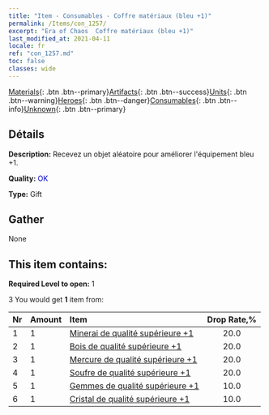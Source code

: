 ```yaml
---
title: "Item - Consumables - Coffre matériaux (bleu +1)"
permalink: /Items/con_1257/
excerpt: "Era of Chaos  Coffre matériaux (bleu +1)"
last_modified_at: 2021-04-11
locale: fr
ref: "con_1257.md"
toc: false
classes: wide
---
```

 [Materials](/fr/Items/){: .btn .btn--primary}[Artifacts](/fr/Items/Artifacts/){: .btn .btn--success}[Units](/fr/Items/Units/){: .btn .btn--warning}[Heroes](/fr/Items/Heroes/){: .btn .btn--danger}[Consumables](/fr/Items/Consumables/){: .btn .btn--info}[Unknown](/fr/Items/Unknown/){: .btn .btn--primary}

## Détails
 **Description:** Recevez un objet aléatoire pour améliorer l'équipement bleu +1.

 **Quality:** <span style="color: #0000CD">OK</span>

 **Type:** Gift

## Gather

  None

## This item contains:

 **Required Level to open:** 1

 3 You would get **1** item  from:

  | Nr | Amount |     Item    | Drop Rate,% |
  |:---|:-------|:------------|:---------:|
  | 1 | 1 | [Minerai de qualité supérieure +1](/fr/Items/mat_19/) | 20.0 | 
  | 2 | 1 | [Bois de qualité supérieure +1](/fr/Items/mat_20/) | 20.0 | 
  | 3 | 1 | [Mercure de qualité supérieure +1](/fr/Items/mat_21/) | 20.0 | 
  | 4 | 1 | [Soufre de qualité supérieure +1](/fr/Items/mat_22/) | 20.0 | 
  | 5 | 1 | [Gemmes de qualité supérieure +1](/fr/Items/mat_23/) | 10.0 | 
  | 6 | 1 | [Cristal de qualité supérieure +1](/fr/Items/mat_24/) | 10.0 | 
